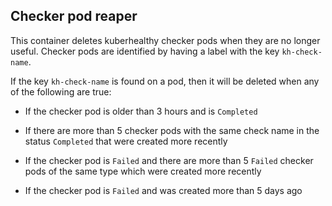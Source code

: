 

## Checker pod reaper

This container deletes kuberhealthy checker pods when they are no longer useful.  Checker pods are identified by having a label with the key `kh-check-name`.

If the key `kh-check-name` is found on a pod, then it will be deleted when any of the following are true:

- If the checker pod is older than 3 hours and is `Completed`

- If there are more than 5 checker pods with the same check name in the status `Completed` that were created more recently

- If the checker pod is `Failed` and there are more than 5 `Failed` checker pods of the same type which were created more recently

- If the checker pod is `Failed` and was created more than 5 days ago

